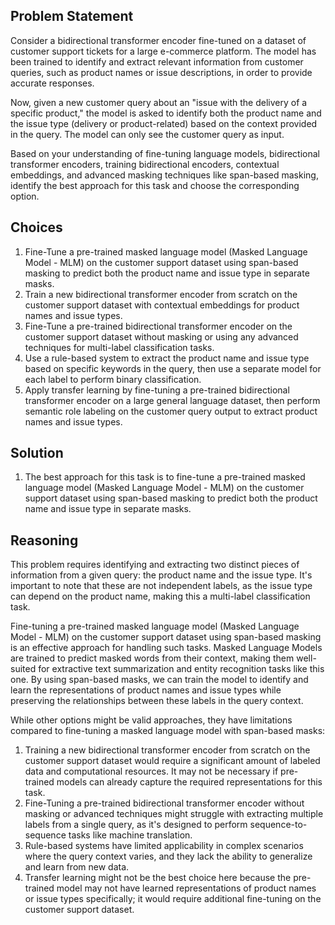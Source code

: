 ## Problem Statement

Consider a bidirectional transformer encoder fine-tuned on a dataset of customer support tickets for a large e-commerce platform. The model has been trained to identify and extract relevant information from customer queries, such as product names or issue descriptions, in order to provide accurate responses.

Now, given a new customer query about an "issue with the delivery of a specific product," the model is asked to identify both the product name and the issue type (delivery or product-related) based on the context provided in the query. The model can only see the customer query as input.

Based on your understanding of fine-tuning language models, bidirectional transformer encoders, training bidirectional encoders, contextual embeddings, and advanced masking techniques like span-based masking, identify the best approach for this task and choose the corresponding option.

## Choices

1. Fine-Tune a pre-trained masked language model (Masked Language Model - MLM) on the customer support dataset using span-based masking to predict both the product name and issue type in separate masks.
2. Train a new bidirectional transformer encoder from scratch on the customer support dataset with contextual embeddings for product names and issue types.
3. Fine-Tune a pre-trained bidirectional transformer encoder on the customer support dataset without masking or using any advanced techniques for multi-label classification tasks.
4. Use a rule-based system to extract the product name and issue type based on specific keywords in the query, then use a separate model for each label to perform binary classification.
5. Apply transfer learning by fine-tuning a pre-trained bidirectional transformer encoder on a large general language dataset, then perform semantic role labeling on the customer query output to extract product names and issue types.

## Solution

1. The best approach for this task is to fine-tune a pre-trained masked language model (Masked Language Model - MLM) on the customer support dataset using span-based masking to predict both the product name and issue type in separate masks.

## Reasoning

This problem requires identifying and extracting two distinct pieces of information from a given query: the product name and the issue type. It's important to note that these are not independent labels, as the issue type can depend on the product name, making this a multi-label classification task.

Fine-tuning a pre-trained masked language model (Masked Language Model - MLM) on the customer support dataset using span-based masking is an effective approach for handling such tasks. Masked Language Models are trained to predict masked words from their context, making them well-suited for extractive text summarization and entity recognition tasks like this one. By using span-based masks, we can train the model to identify and learn the representations of product names and issue types while preserving the relationships between these labels in the query context.

While other options might be valid approaches, they have limitations compared to fine-tuning a masked language model with span-based masks:

1. Training a new bidirectional transformer encoder from scratch on the customer support dataset would require a significant amount of labeled data and computational resources. It may not be necessary if pre-trained models can already capture the required representations for this task.
2. Fine-Tuning a pre-trained bidirectional transformer encoder without masking or advanced techniques might struggle with extracting multiple labels from a single query, as it's designed to perform sequence-to-sequence tasks like machine translation.
3. Rule-based systems have limited applicability in complex scenarios where the query context varies, and they lack the ability to generalize and learn from new data.
4. Transfer learning might not be the best choice here because the pre-trained model may not have learned representations of product names or issue types specifically; it would require additional fine-tuning on the customer support dataset.